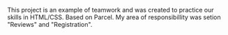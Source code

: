 This project is an example of teamwork and was created to practice our skills in HTML/CSS.
Based on Parcel.
My area of responsibillity was setion "Reviews" and "Registration".

